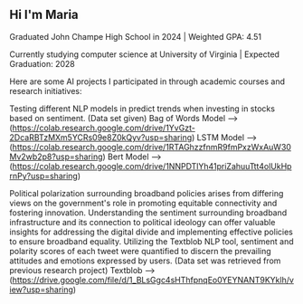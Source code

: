 ## Hi I'm Maria

Graduated John Champe High School in 2024 | Weighted GPA: 4.51

Currently studying computer science at University of Virginia | Expected Graduation: 2028

Here are some AI projects I participated in through academic courses and research initiatives:

Testing different NLP models in predict trends when investing in stocks based on sentiment. (Data set given)
        Bag of Words Model --> (https://colab.research.google.com/drive/1YvGzt-2DcaRBTzMXm5YCRs09e8Z0kQyv?usp=sharing)
        LSTM Model --> (https://colab.research.google.com/drive/1RTAGhzzfnmR9fmPxzWxAuW30Mv2wb2p8?usp=sharing)
        Bert Model --> (https://colab.research.google.com/drive/1NNPDTlYh41priZahuuTtt4olUkHprnPy?usp=sharing)

Political polarization surrounding broadband policies arises from differing views on the government's role in promoting equitable connectivity and fostering innovation. Understanding the sentiment surrounding broadband infrastructure and its connection to political ideology can offer valuable insights for
addressing the digital divide and implementing effective policies to ensure broadband equality. Utilizing the Textblob NLP tool, sentiment and polarity scores of each tweet were quantified to discern the prevailing attitudes and emotions expressed by users. (Data set was retrieved from previous research project)
        Textblob --> (https://drive.google.com/file/d/1_BLsGgc4sHThfpnqEo0YEYNANT9KYklh/view?usp=sharing)
